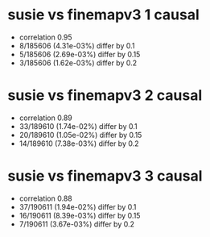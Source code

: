 # susie vs finemapv3  1 causal

- correlation 0.95
- 8/185606 (4.31e-03%) differ by 0.1
- 5/185606 (2.69e-03%) differ by 0.15
- 3/185606 (1.62e-03%) differ by 0.2


# susie vs finemapv3  2 causal

- correlation 0.89
- 33/189610 (1.74e-02%) differ by 0.1
- 20/189610 (1.05e-02%) differ by 0.15
- 14/189610 (7.38e-03%) differ by 0.2


# susie vs finemapv3  3 causal

- correlation 0.88
- 37/190611 (1.94e-02%) differ by 0.1
- 16/190611 (8.39e-03%) differ by 0.15
- 7/190611 (3.67e-03%) differ by 0.2


